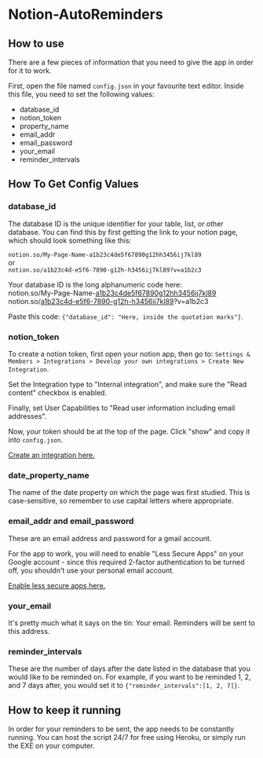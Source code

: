 # Notion-AutoReminders

## How to use
There are a few pieces of information that you need to give the app in order for it to work. 

First, open the file named `config.json` in your favourite text editor. 
Inside this file, you need to set the following values:

* database_id
* notion_token
* property_name
* email_addr
* email_password
* your_email
* reminder_intervals

## How To Get Config Values
### database_id
The database ID is the unique identifier for your table, list, or other database.
You can find this by first getting the link to your notion page, which should
look something like this:

`notion.so/My-Page-Name-a1b23c4de5f67890g12hh3456ij7kl89`
<br>or<br>
`notion.so/a1b23c4d-e5f6-7890-g12h-h3456ij7kl89?v=a1b2c3`

Your database ID is the long alphanumeric code here:
<br>notion.so/My-Page-Name-<u>a1b23c4de5f67890g12hh3456ij7kl89</u>
<br>notion.so/<u>a1b23c4d-e5f6-7890-g12h-h3456ij7kl89</u>?v=a1b2c3

Paste this code: `{"database_id": "Here, inside the quotation marks"}`.

### notion_token
To create a notion token, first open your notion app, then go to:
`Settings & Members > Integrations > Develop your own integrations > Create New Integration`.

Set the Integration type to "Internal integration", and make sure the "Read content" checkbox is enabled.

Finally, set User Capabilities to "Read user information including email addresses".

Now, your token should be at the top of the page. Click "show" and copy it into `config.json`.

[Create an integration here.](https://www.notion.so/my-integrations/)

### date_property_name
The name of the date property on which the page was first studied. 
This is case-sensitive, so remember to use capital letters where appropriate. 

### email_addr and email_password
These are an email address and password for a gmail account. 

For the app to work, you will need to enable "Less Secure Apps" on your 
Google account - since this required 2-factor authentication to be turned off, 
you shouldn't use your personal email account. 

[Enable less secure apps here.](https://myaccount.google.com/lesssecureapps)

### your_email
It's pretty much what it says on the tin: Your email. Reminders will be sent to this address.

### reminder_intervals
These are the number of days after the date listed in the database that you
would like to be reminded on. For example, if you want to be reminded
1, 2, and 7 days after, you would set it to `{"reminder_intervals":[1, 2, 7]}`.

## How to keep it running
In order for your reminders to be sent, the app needs to be constantly running. 
You can host the script 24/7 for free using Heroku, or simply run the EXE on your computer. 
